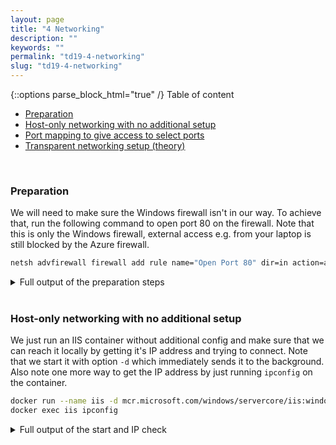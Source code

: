 ```yaml
---
layout: page
title: "4 Networking"
description: ""
keywords: ""
permalink: "td19-4-networking"
slug: "td19-4-networking"
---
```

{::options parse_block_html="true" /}
Table of content
- [Preparation](#preparation)
- [Host-only networking with no additional setup](#host-only-networking-with-no-additional-setup)
- [Port mapping to give access to select ports](#port-mapping-to-give-access-to-select-ports)
- [Transparent networking setup (theory)](#transparent-networking-setup-theory)

&nbsp;<br />

### Preparation
We will need to make sure the Windows firewall isn't in our way. To achieve that, run the following command to open port 80 on the firewall. Note that this is only the Windows firewall, external access e.g. from your laptop is still blocked by the Azure firewall.
```bash
netsh advfirewall firewall add rule name="Open Port 80" dir=in action=allow protocol=TCP localport=80
```

<details><summary markdown="span">Full output of the preparation steps</summary>
```bash
PS C:\Users\AdminTechDays> netsh advfirewall firewall add rule name="Open Port 80" dir=in action=allow protocol=TCP localport=80
Ok.
```
</details>
&nbsp;<br />

### Host-only networking with no additional setup
We just run an IIS container without additional config and make sure that we can reach it locally by getting it's IP address and trying to connect. Note that we start it with option `-d` which immediately sends it to the background. Also note one more way to get the IP address by just running `ipconfig` on the container.
```bash
docker run --name iis -d mcr.microsoft.com/windows/servercore/iis:windowsservercore-ltsc2019
docker exec iis ipconfig
```

<details><summary markdown="span">Full output of the start and IP check</summary>
```bash
PS C:\Users\AdminTechDays> docker run --name iis -d mcr.microsoft.com/windows/servercore/iis:windowsservercore-ltsc2019
91ce3644c78a85fb16899deac7e991d4c16909bf3cd7198a1c9bbe95286e78a6
PS C:\Users\AdminTechDays> docker exec iis ipconfig

Windows IP Configuration

Ethernet adapter vEthernet (Ethernet):

   Connection-specific DNS Suffix  . : u23ctjkp2ieupkmarl3k35fvva.ax.internal.cloudapp.net
   Link-local IPv6 Address . . . . . : fe80::cdf:b3d9:e463:f20c%18
   IPv4 Address. . . . . . . . . . . : 172.27.8.251
   Subnet Mask . . . . . . . . . . . : 255.255.240.0
   Default Gateway . . . . . . . . . : 172.27.0.1
```
</details>
&nbsp;<br />

Now open your browser and connect to the IPv4 address you just got, in my case http://172.27.8.251. You should see the default IIS start page.

We already know that it doesn't work and what the reason for that is, but if you want to make sure: Connect to the small VM (I'll call it "client" from now on) and try to connect to the same IP, which should give you a connection error.

Again, we already know it doesn't work and why, but if you want to make sure, try to connect to port 80 on the host. For that, run `ipconfig` on the host and note the IPv4 Address that starts with 10.1, not the one starts with 127.27. In my case, and very likely in yours as well, this is 10.1.0.4
```bash
ipconfig
```

<details><summary markdown="span">Full output of ipconfig</summary>
```bash
PS C:\Users\AdminTechDays> ipconfig

Windows IP Configuration

Ethernet adapter Ethernet:

   Connection-specific DNS Suffix  . : u23ctjkp2ieupkmarl3k35fvva.ax.internal.cloudapp.net
   Link-local IPv6 Address . . . . . : fe80::9d37:f964:2389:6212%5
   IPv4 Address. . . . . . . . . . . : 10.1.0.4
   Subnet Mask . . . . . . . . . . . : 255.255.255.0
   Default Gateway . . . . . . . . . : 10.1.0.1

Ethernet adapter vEthernet (nat):

   Connection-specific DNS Suffix  . :
   Link-local IPv6 Address . . . . . : fe80::b17d:3c3b:2f8b:963f%13
   IPv4 Address. . . . . . . . . . . : 172.27.0.1
   Subnet Mask . . . . . . . . . . . : 255.255.240.0
   Default Gateway . . . . . . . . . :
```
</details>
&nbsp;<br />
Now go back to the client VM and try to connect to that IP address using http://10.1.0.4 in my case. Again, you will get a connection error message.

### Port mapping to give access to select ports
Remove the IIS container on the host and create it again, this time with a port mapping parameter to allow external access.
```bash
docker rm -f iis
docker run --name iis -d -p 80:80 mcr.microsoft.com/windows/servercore/iis:windowsservercore-ltsc2019
```

<details><summary markdown="span">Full output of the remove and create commands</summary>
```bash
PS C:\Users\AdminTechDays> docker rm -f iis
iis
PS C:\Users\AdminTechDays> docker run --name iis -d -p 80:80 mcr.microsoft.com/windows/servercore/iis:windowsservercore-ltsc2019
75cb71070bf87a778f638625dc72fd642bf651f2ec164a75e3b16a306ad5ef25
```
</details>
&nbsp;<br />
Now go back to the client VM and again, try to connect to the host, e.g. http://10.1.0.4. This time you will see the start page of IIS as we have mapped port 80 on the host to port 80 on the container.

### Transparent networking setup (theory)
Unfortunately we can't set up transparent networking fully on Azure because that needs MAC address spoofing to be enabled ([see here](https://docs.microsoft.com/en-us/virtualization/windowscontainers/container-networking/network-drivers-topologies)), which isn't the case on Azure for security reasong. But we can do the setup and see how the container get's it's own IP address, we just can't connect. Depending on your setup in your own data center, this might work out of the box or can be configured. Switch back to the host for the following steps:

First we need to create the transparent network (this takes a couple of seconds with no apparent progress and might cause a quick disconnect of the RDP session), then we remove and create the IIS container again, this time referencing the transparent network. The we run `ipconfig` again to see that the container now got an IP address from the external subnet, which would make it reachable if MAC address spoofing was enabled
```bash
docker network create -d transparent --subnet=10.1.0.0/24 --gateway=10.1.0.1 MyTransparentNetwork
docker rm -f iis
docker run --name iis -d --network MyTransparentNetwork mcr.microsoft.com/windows/servercore/iis:windowsservercore-ltsc2019
docker exec iis ipconfig
```

<details><summary markdown="span">Full output of the transparent networking setup</summary>
```bash
PS C:\Users\AdminTechDays> docker network create -d transparent --subnet=10.1.0.0/24 --gateway=10.1.0.1 MyTransparentNetwork
a0c6a3d35c065eebd88135b8fa8325ffd16dac4a80a2acb7ed1040118e0841cf
PS C:\Users\AdminTechDays> docker rm -f iis
iis
PS C:\Users\AdminTechDays> docker run --name iis -d --network MyTransparentNetwork mcr.microsoft.com/windows/servercore/iis:windowsservercore-ltsc2019
034dc559f78ec8356496c6d2811bd2ef7739f34e8d7534f379e3d59668013797
PS C:\Users\AdminTechDays> docker exec iis ipconfig

Windows IP Configuration


Ethernet adapter vEthernet (Ethernet):

   Connection-specific DNS Suffix  . :
   Link-local IPv6 Address . . . . . : fe80::4ddf:fe3d:cbae:94f2%18
   IPv4 Address. . . . . . . . . . . : 10.1.0.159
   Subnet Mask . . . . . . . . . . . : 255.255.255.0
   Default Gateway . . . . . . . . . : 10.1.0.1
```
</details>
&nbsp;<br />
If MAC address spoofing was enabled, we could now go to the client VM and access the IP address of the container, in my case http://10.1.0.159
&nbsp;<br />

{::options parse_block_html="false" /}